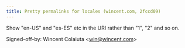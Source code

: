 ```yaml
---
title: Pretty permalinks for locales (wincent.com, 2fccd09)
---
```


Show "en-US" and "es-ES" etc in the URI rather than "1", "2" and so on.

Signed-off-by: Wincent Colaiuta &lt;win@wincent.com&gt;
